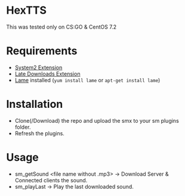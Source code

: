 # HexTTS
This was tested only on CS:GO & CentOS 7.2

# Requirements
 * [System2 Extension](https://forums.alliedmods.net/showthread.php?t=146019)
 * [Late Downloads Extension](https://forums.alliedmods.net/showthread.php?t=305153)
 *  [Lame](http://lame.sourceforge.net/about.php) installed (`yum install lame` or `apt-get install lame`)

# Installation
 * Clone(/Download) the repo and upload the smx to your sm plugins folder.
 * Refresh the plugins.
 
# Usage
 * sm_getSound <lang> <file name without .mp3> <text> -> Download Server & Connected clients the sound.
 * sm_playLast -> Play the last downloaded sound.
 
